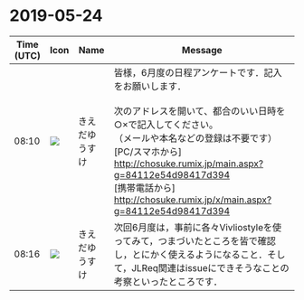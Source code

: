 # 2019-05-24

|Time (UTC)|Icon|Name|Message|
|---|---|---|---|
|08:10|![](https://avatars.slack-edge.com/2019-03-11/571585797168_09840ca518e784c46d3a_72.png)|きえだゆうすけ|皆様，6月度の日程アンケートです．記入をお願いします．<br><br>次のアドレスを開いて、都合のいい日時を○×で記入してください。<br>（メールや本名などの登録は不要です）<br>[PC/スマホから] <http://chosuke.rumix.jp/main.aspx?g=84112e54d98417d394><br>[携帯電話から] <http://chosuke.rumix.jp/x/main.aspx?g=84112e54d98417d394>|
|08:16|![](https://avatars.slack-edge.com/2019-03-11/571585797168_09840ca518e784c46d3a_72.png)|きえだゆうすけ|次回6月度は，事前に各々Vivliostyleを使ってみて，つまづいたところを皆で確認し，とにかく使えるようになること．そして，JLReq関連はissueにできそうなことの考察といったところです．|
